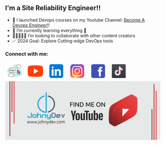 ## I'm a Site Reliability Engineer!!

- 🚀 I launched Devops courses on my Youtube Channel: [Become A Devops Engineer!][course]!
- 📖 I’m currently learning everything 🤣
- 🧑🏻‍🤝‍🧑🏻 I’m looking to collaborate with other content creators
- ✅ 2024 Goal: Explore Cutting-edge DevOps tools

### Connect with me:

<a href="https://johnydev.com/" target="_blank"><img src="icons/icons8-website-100.png" width="60px"></a>&nbsp;
<a href="https://www.youtube.com/@JohnyDev" target="_blank"><img src="icons/icons8-youtube-48.png" width="60px"></a>&nbsp;
<a href="https://www.linkedin.com/in/johnbedeir/" target="_blank"><img src="icons/icons8-linkedin-48.png" width="60px"></a>&nbsp;
<a href="https://www.instagram.com/johnbedeir/" target="_blank"><img src="icons/icons8-instagram-48.png" width="60px"></a>&nbsp;
<a href="https://www.facebook.com/profile.php?id=100064050812806" target="_blank"><img src="icons/icons8-facebook-48.png" width="60px"></a>&nbsp;
<a href="https://www.tiktok.com/@johnydev2" target="_blank"><img src="icons/icons8-tiktok-48.png" width="60 px"></a>&nbsp;
<img src="icons/youtube.png">

[course]: https://www.youtube.com/@JohnyDev
